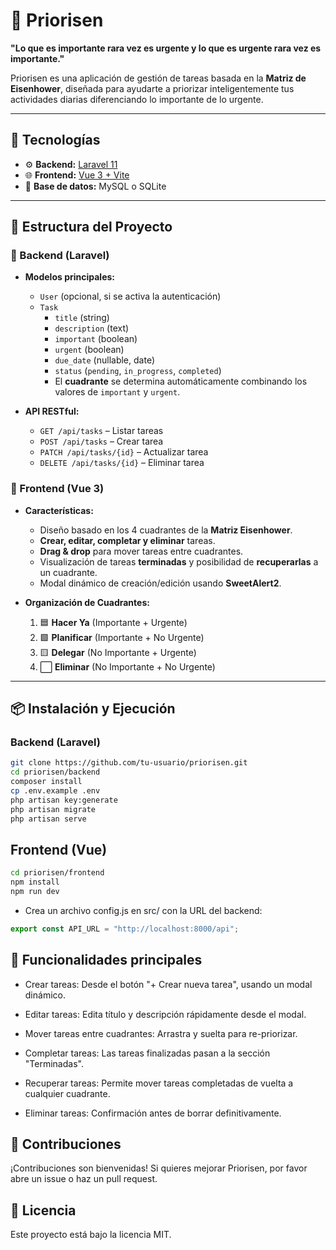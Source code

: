 # 🧠 Priorisen

**"Lo que es importante rara vez es urgente y lo que es urgente rara vez es importante."**

Priorisen es una aplicación de gestión de tareas basada en la **Matriz de Eisenhower**, diseñada para ayudarte a priorizar inteligentemente tus actividades diarias diferenciando lo importante de lo urgente.

---

## 🚀 Tecnologías

-   ⚙️ **Backend:** [Laravel 11](https://laravel.com/)
-   🌐 **Frontend:** [Vue 3 + Vite](https://vitejs.dev/)
-   🧪 **Base de datos:** MySQL o SQLite

---

## 🧩 Estructura del Proyecto

### 📁 Backend (Laravel)

-   **Modelos principales:**

    -   `User` (opcional, si se activa la autenticación)
    -   `Task`
        -   `title` (string)
        -   `description` (text)
        -   `important` (boolean)
        -   `urgent` (boolean)
        -   `due_date` (nullable, date)
        -   `status` (`pending`, `in_progress`, `completed`)
        -   El **cuadrante** se determina automáticamente combinando los valores de `important` y `urgent`.

-   **API RESTful:**
    -   `GET /api/tasks` – Listar tareas
    -   `POST /api/tasks` – Crear tarea
    -   `PATCH /api/tasks/{id}` – Actualizar tarea
    -   `DELETE /api/tasks/{id}` – Eliminar tarea

### 📁 Frontend (Vue 3)

-   **Características:**

    -   Diseño basado en los 4 cuadrantes de la **Matriz Eisenhower**.
    -   **Crear, editar, completar y eliminar** tareas.
    -   **Drag & drop** para mover tareas entre cuadrantes.
    -   Visualización de tareas **terminadas** y posibilidad de **recuperarlas** a un cuadrante.
    -   Modal dinámico de creación/edición usando **SweetAlert2**.

-   **Organización de Cuadrantes:**
    1. 🟦 **Hacer Ya** (Importante + Urgente)
    2. 🟩 **Planificar** (Importante + No Urgente)
    3. 🟨 **Delegar** (No Importante + Urgente)
    4. ⬜ **Eliminar** (No Importante + No Urgente)

---

## 📦 Instalación y Ejecución

### Backend (Laravel)

```bash
git clone https://github.com/tu-usuario/priorisen.git
cd priorisen/backend
composer install
cp .env.example .env
php artisan key:generate
php artisan migrate
php artisan serve
```

## Frontend (Vue)

```bash
cd priorisen/frontend
npm install
npm run dev
```

-   Crea un archivo config.js en src/ con la URL del backend:

```javascript
export const API_URL = "http://localhost:8000/api";
```

## 🎯 Funcionalidades principales

-   Crear tareas: Desde el botón "+ Crear nueva tarea", usando un modal dinámico.

-   Editar tareas: Edita título y descripción rápidamente desde el modal.

-   Mover tareas entre cuadrantes: Arrastra y suelta para re-priorizar.

-   Completar tareas: Las tareas finalizadas pasan a la sección "Terminadas".

-   Recuperar tareas: Permite mover tareas completadas de vuelta a cualquier cuadrante.

-   Eliminar tareas: Confirmación antes de borrar definitivamente.

## 🤝 Contribuciones

¡Contribuciones son bienvenidas! Si quieres mejorar Priorisen, por favor abre un issue o haz un pull request.

## 📜 Licencia

Este proyecto está bajo la licencia MIT.
